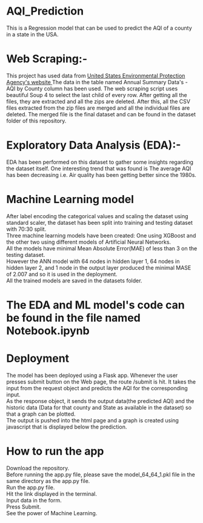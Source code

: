 # AQI_Prediction
This is a Regression model that can be used to predict the AQI of a county in a state in the USA.

# Web Scraping:-
This project has used data from <a href="https://aqs.epa.gov/aqsweb/airdata/download_files.html#Meta"> United States Environmental Protection Agency's website </a>
The data in the table named Annual Summary Data's - AQI by County column has been used. The web scraping script uses beautiful Soup 4 to select the last child of every row. After getting all the files, they are extracted and all the zips are deleted. After this, all the CSV files extracted from the zip files are merged and all the individual files are deleted. The merged file is the final dataset and can be found in the dataset folder of this repository.<br/>

# Exploratory Data Analysis (EDA):-
EDA has been performed on this dataset to gather some insights regarding the dataset itself. One interesting trend that was found is The average AQI has been decreasing i.e. Air quality has been getting better since the 1980s.<br/>

# Machine Learning model
After label encoding the categorical values and scaling the dataset using standard scaler, the dataset has been split into training and testing dataset with 70:30 split.<br/>
Three machine learning models have been created: One using XGBoost and the other two using different models of Artificial Neural Networks.<br/>
All the models have minimal Mean Absolute Error(MAE) of less than 3 on the testing dataset.<br/>
However the ANN model with 64 nodes in hidden layer 1, 64 nodes in hidden layer 2, and 1 node in the output layer produced the minimal MASE of 2.007 and so it is used in the deployment. <br/>
All the trained models are saved in the datasets folder.<br>

# The EDA and ML model's code can be found in the file named Notebook.ipynb <br/>

# Deployment
The model has been deployed using a Flask app. Whenever the user presses submit button on the Web page, the route /submit is hit. It takes the input from the request object and predicts the AQI for the corresponding input.<br/>
As the response object, it sends the output data(the predicted AQI) and the historic data (Data for that county and State as available in the dataset) so that a graph can be plotted. <br/>
The output is pushed into the html page and a graph is created using javascript that is displayed below the prediction.



# How to run the app
Download the repository.<br>
Before running the app.py file, please save the model_64_64_1.pkl file in the same directory as the app.py file.<br/>
Run the app.py file. <br/>
Hit the link displayed in the terminal.<br/>
Input data in the form.<br/>
Press Submit.<br/>
See the power of Machine Learning.
